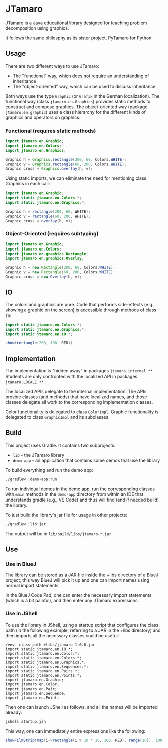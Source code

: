 # JTamaro

JTamaro is a Java educational library designed for teaching problem decomposition using graphics.

It follows the same philosphy as its sister project, PyTamaro for Python.

## Usage

There are two different ways to use JTamaro:

* The "functional" way, which does not require an understanding of inheritance
* The "object-oriented" way, which can be used to discuss inheritance

Both ways use the type `Graphic` (or `Grafik` in the German localization).
The functional way (class `jtamaro.en.Graphics`) provides static methods to construct and compose graphics.
The object-oriented way (package `jtamaro.en.graphic`) uses a class hierarchy for the different kinds of graphics
and operators on graphics.

### Functional (requires static methods)

```java
import jtamaro.en.Graphic;
import jtamaro.en.Colors;
import jtamaro.en.Graphics;

Graphic h = Graphics.rectangle(200, 60, Colors.WHITE);
Graphic v = Graphics.rectangle(60, 200, Colors.WHITE);
Graphic cross = Graphics.overlay(h, v);
```

Using static imports, we can eliminate the need for mentioning class Graphics in each call:

```java
import jtamaro.en.Graphic;
import static jtamaro.en.Colors.*;
import static jtamaro.en.Graphics.*;

Graphic h = rectangle(200, 60, WHITE);
Graphic v = rectangle(60, 200, WHITE);
Graphic cross = overlay(h, v);
```

### Object-Oriented (requires subtyping)

```java
import jtamaro.en.Graphic;
import jtamaro.en.Colors;
import jtamaro.en.graphics.Rectangle;
import jtamaro.en.graphics.Overlay;

Graphic h = new Rectangle(200, 60, Colors.WHITE);
Graphic v = new Rectangle(60, 200, Colors.WHITE);
Graphic cross = new Overlay(h, v);
```

## IO

The colors and graphics are pure.
Code that performs side-effects (e.g., showing a graphic on the screen)
is accessible through methods of class `IO`:

```java
import static jtamaro.en.Colors.*;
import static jtamaro.en.Graphics.*;
import static jtamaro.en.IO.*;

show(rectangle(200, 100, RED))
```

## Implementation

The implementation is "hidden away" in packages `jtamaro.internal.**`.
Students are only confronted with the localized API in packages `jtamaro.LOCALE.**`.

The localized APIs delegate to the internal implementation.
The APIs provide classes (and methods) that have localized names,
and those classes delegate all work to the corresponding implementation classes.

Color functionality is delegated to class `ColorImpl`.
Graphic functionality is delegated to class `GraphicImpl` and its subclasses.

## Build

This project uses Gradle.
It contains two subprojects:

* `lib` - the JTamaro library
* `demo-app` - an application that contains some demos that use the library

To build everything and run the demo app:

```bash
./gradlew :demo-app:run
```

To run individual demos in the demo app, run the corresponding classes
with `main` methods in the `demo-app` directory
from within an IDE that understands gradle (e.g., VS Code)
and thus will find (and if needed build) the library.

To just build the library's jar file for usage in other projects:

```bash
./gradlew :lib:jar
```

The output will be in `lib/build/libs/jtamaro-*.jar`

## Use

### Use in BlueJ

The library can be stored as a JAR file inside the +libs directory of a BlueJ project;
this way BlueJ will pick it up and one can import names using normal import statements.

In the BlueJ Code Pad, one can enter the necessary import statements
(which is a bit painful),
and then enter any JTamaro expressions.

### Use in JShell

To use the library in JShell, using a startup script that configures the class path
(in the following example, referring to a JAR in the +libs directory)
and then imports all the necessary classes could be useful:

```jsh
/env -class-path +libs/jtamaro-1.0.0.jar
import static jtamaro.en.IO.*;
import static jtamaro.en.Color.*;
import static jtamaro.en.Colors.*;
import static jtamaro.en.Graphics.*;
import static jtamaro.en.Sequences.*;
import static jtamaro.en.Pairs.*;
import static jtamaro.en.Points.*;
import jtamaro.en.Graphic;
import jtamaro.en.Color;
import jtamaro.en.Pair;
import jtamaro.en.Sequence;
import jtamaro.en.Point;
```

Then one can launch JShell as follows, and all the names will be imported already:

```sh
jshell startup.jsh
```

This way, one can immediately entire expressions like the following:

```java
showFilmStrip(map(i->rectangle(i % 10 * 10, 100, RED), range(10)), 100, 100)
```
